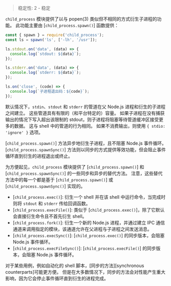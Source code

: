 
<!--introduced_in=v0.10.0-->
<!--lint disable maximum-line-length-->

> 稳定性: 2 - 稳定

`child_process` 模块提供了以与 popen(3) 类似但不相同的方式衍生子进程的功能。
此功能主要由 [`child_process.spawn()`] 函数提供：

```js
const { spawn } = require('child_process');
const ls = spawn('ls', ['-lh', '/usr']);

ls.stdout.on('data', (data) => {
  console.log(`stdout: ${data}`);
});

ls.stderr.on('data', (data) => {
  console.log(`stderr: ${data}`);
});

ls.on('close', (code) => {
  console.log(`子进程退出码：${code}`);
});
```

默认情况下，`stdin`、`stdout` 和 `stderr` 的管道在父 Node.js 进程和衍生的子进程之间建立。
这些管道具有有限的（和平台特定的）容量。
如果子进程在没有捕获输出的情况下写入超出该限制的 stdout，则子进程将阻塞等待管道缓冲区接受更多的数据。
这与 shell 中的管道的行为相同。
如果不消费输出，则使用 `{ stdio: 'ignore' }` 选项。

[`child_process.spawn()`] 方法异步地衍生子进程，且不阻塞 Node.js 事件循环。 
[`child_process.spawnSync()`] 方法则以同步的方式提供等效功能，但会阻止事件循环直到衍生的进程退出或终止。

为方便起见，`child_process` 模块提供了 [`child_process.spawn()`] 和 [`child_process.spawnSync()`] 的一些同步和异步的替代方法。
注意，这些替代方法中的每一个都是基于 [`child_process.spawn()`] 或 [`child_process.spawnSync()`] 实现的。



  * [`child_process.exec()`]: 衍生一个 shell 并在该 shell 中运行命令，当完成时则将 `stdout` 和 `stderr` 传给回调函数。
  * [`child_process.execFile()`]: 类似于 [`child_process.exec()`]，除了它默认会直接衍生命令且不首先衍生 shell。
  * [`child_process.fork()`]: 衍生一个新的 Node.js 进程，并通过建立 IPC 通信通道来调用指定的模块，该通道允许在父进程与子进程之间发送消息。
  * [`child_process.execSync()`]: [`child_process.exec()`] 的同步版本，会阻塞 Node.js 事件循环。
  * [`child_process.execFileSync()`]: [`child_process.execFile()`] 的同步版本，会阻塞 Node.js 事件循环。

对于某些用例，例如自动化的 shell 脚本，[同步的方法][synchronous counterparts]可能更方便。
但是在大多数情况下，同步的方法会对性能产生重大影响，因为它会停止事件循环直到衍生的进程完成。

